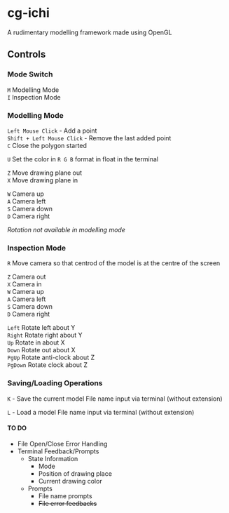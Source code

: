 # cg-ichi
A rudimentary modelling framework made using OpenGL  

## Controls

### Mode Switch

`M` Modelling Mode  
`I` Inspection Mode  

### Modelling Mode

`Left Mouse Click` - Add a point  
`Shift + Left Mouse Click` - Remove the last added point  
`C` Close the polygon started  

`U` Set the color in `R G B` format in float in the terminal  

`Z` Move drawing plane out  
`X` Move drawing plane in  

`W` Camera up  
`A` Camera left  
`S` Camera down  
`D` Camera right  

*Rotation not available in modelling mode*  

### Inspection Mode  

`R` Move camera so that centrod of the model is at the centre of the screen  

`Z` Camera out  
`X` Camera in  
`W` Camera up  
`A` Camera left  
`S` Camera down  
`D` Camera right  

`Left` Rotate left about Y  
`Right` Rotate right about Y  
`Up` Rotate in about X  
`Down` Rotate out about X  
`PgUp` Rotate anti-clock about Z  
`PgDown` Rotate clock about Z  

### Saving/Loading Operations

`K` - Save the current model
	File name input via terminal (without extension)

`L` - Load a model
	File name input via terminal (without extension)

#### TO DO

- File Open/Close Error Handling
- Terminal Feedback/Prompts
	- State Information
		- Mode
		- Position of drawing place
		- Current drawing color
	- Prompts
		- File name prompts
		- ~~File error feedbacks~~
